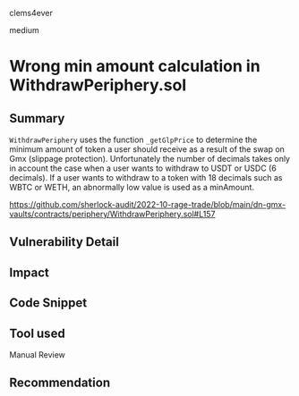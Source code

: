 clems4ever

medium

# Wrong min amount calculation in WithdrawPeriphery.sol

## Summary
`WithdrawPeriphery` uses the function `_getGlpPrice` to determine the minimum amount of token a user should receive as a result of the swap on Gmx (slippage protection). Unfortunately the number of decimals takes only in account the case when a user wants to withdraw to USDT or USDC (6 decimals). If a user wants to withdraw to a token with 18 decimals such as WBTC or WETH, an abnormally low value is used as a minAmount.

https://github.com/sherlock-audit/2022-10-rage-trade/blob/main/dn-gmx-vaults/contracts/periphery/WithdrawPeriphery.sol#L157

## Vulnerability Detail

## Impact

## Code Snippet

## Tool used

Manual Review

## Recommendation